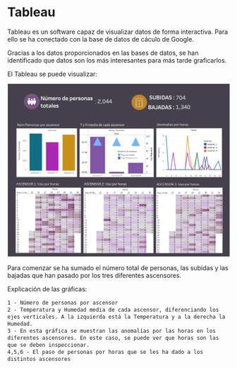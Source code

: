 # Tableau

Tableau es un software capaz de visualizar datos de forma interactiva. Para ello se ha conectado con la base de datos de cáculo de Google.

Gracias a los datos proporcionados en las bases de datos, se han identificado que datos son los más interesantes para más tarde graficarlos. 

El Tableau se puede visualizar:

![alt text](https://github.com/MasterIMH/Tecnologias-Industriales/blob/main/Tableau/TABLEAU.PNG)

Para comenzar se ha sumado el número total de personas, las subidas y las bajadas que han pasado por los tres diferentes ascensores.

Explicación de las gráficas:

    1 - Número de personas por ascensor 
    2 - Temperatura y Humedad media de cada ascensor, diferenciando los ejes verticales. A la izquierda está la Temperatura y a la derecha la Humedad.
    3 - En esta gráfica se muestran las anomalías por las horas en los diferentes ascensores. En este caso, se puede ver que horas son las que se deben inspeccionar.
    4,5,6 - El paso de personas por horas que se les ha dado a los distintos ascensores 
